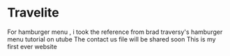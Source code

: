 # Travelite
For hamburger menu , i took the reference from brad traversy's hamburger menu tutorial on utube
The contact us file will be shared soon
This is my first ever website 
